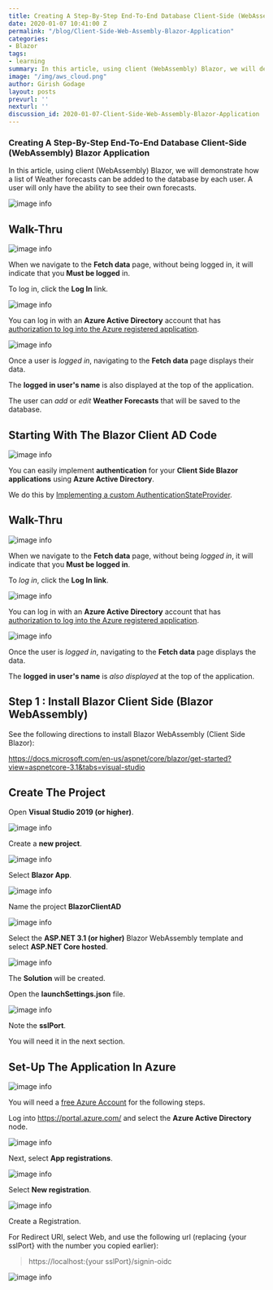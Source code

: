 ```yaml
---
title: Creating A Step-By-Step End-To-End Database Client-Side (WebAssembly) Blazor Application
date: 2020-01-07 10:41:00 Z
permalink: "/blog/Client-Side-Web-Assembly-Blazor-Application"
categories:
- Blazor
tags:
- learning
summary: In this article, using client (WebAssembly) Blazor, we will demonstrate how a list of Weather forecasts can be added to the database by each user. A user will only have the ability to see their own forecasts.
image: "/img/aws_cloud.png"
author: Girish Godage
layout: posts
prevurl: ''
nexturl: ''
discussion_id: 2020-01-07-Client-Side-Web-Assembly-Blazor-Application
---
```


### Creating A Step-By-Step End-To-End Database Client-Side (WebAssembly) Blazor Application

 In this article, using client (WebAssembly) Blazor, we will demonstrate how a list of Weather forecasts can be added to the database by each user. A user will only have the ability to see their own forecasts.

 ![image info](/img/blazor/1/BlazorClientADEndToEnd.gif)

##  Walk-Thru

![image info](/img/blazor/1/Creating-A-Step-By-Step-End-To-End-Database-image.png)

When we navigate to the **Fetch data** page, without being logged in, it will indicate that you **Must be logged** in.

To log in, click the **Log In** link.

![image info](/img/blazor/1/Creating-A-Step-By-Step-End-To-End-Datab_58BF-image.png)

You can log in with an **Azure Active Directory** account that has [authorization to log into the Azure registered application](https://docs.microsoft.com/en-us/azure/active-directory/manage-apps/developer-guidance-for-integrating-applications).

![image info](/img/blazor/1/3.png)

Once a user is *logged in*, navigating to the **Fetch data** page displays their data.

The **logged in user's name** is also displayed at the top of the application.

The user can *add* or *edit* **Weather Forecasts** that will be saved to the database.

 
## Starting With The Blazor Client AD Code

![image info](/img/blazor/1/BlazorClientADAnimation.gif)

You can easily implement **authentication** for your **Client Side Blazor applications** using **Azure Active Directory**.

We do this by [Implementing a custom AuthenticationStateProvider](https://docs.microsoft.com/en-us/aspnet/core/security/blazor/?view=aspnetcore-3.1&tabs=visual-studio#implement-a-custom-authenticationstateprovider).

## Walk-Thru

![image info](/img/blazor/1/5.png)

When we navigate to the **Fetch data** page, without being *logged in*, it will indicate that you **Must be logged in**.

To *log in*, click the **Log In link**.

![image info](/img/blazor/1/6.png)

You can log in with an **Azure Active Directory** account that has [authorization to log into the Azure registered application](https://docs.microsoft.com/en-us/azure/active-directory/manage-apps/developer-guidance-for-integrating-applications).


![image info](/img/blazor/1/7.png)

Once the user is *logged in*, navigating to the **Fetch data** page displays the data.

The **logged in user's name** is *also displayed* at the top of the application.

## Step 1 : Install Blazor Client Side (Blazor WebAssembly)

See the following directions to install Blazor WebAssembly (Client Side Blazor):

https://docs.microsoft.com/en-us/aspnet/core/blazor/get-started?view=aspnetcore-3.1&tabs=visual-studio

 

## Create The Project

Open **Visual Studio 2019 (or higher)**.

![image info](/img/blazor/1/8.png)

Create a **new project**.

![image info](/img/blazor/1/9.png)

Select **Blazor App**.

![image info](/img/blazor/1/10.png)

Name the project **BlazorClientAD**

![image info](/img/blazor/1/11.png)

Select the **ASP.NET 3.1 (or higher)** Blazor WebAssembly template and select **ASP.NET Core hosted**.

 ![image info](/img/blazor/1/12.png)

 The **Solution** will be created.

Open the **launchSettings.json** file.

![image info](/img/blazor/1/13.png)

Note the **sslPort**.

You will need it in the next section.

## Set-Up The Application In Azure

![image info](/img/blazor/1/14.png)

You will need a [free Azure Account](https://azure.microsoft.com/en-us/free) for the following steps.

Log into https://portal.azure.com/ and select the **Azure Active Directory** node.

![image info](/img/blazor/1/15.png)

Next, select **App registrations**.

![image info](/img/blazor/1/16.png)

Select **New registration**.

![image info](/img/blazor/1/17.png)

Create a Registration.

For Redirect URI, select Web, and use the following url (replacing {your sslPort} with the number you copied earlier):

> https://localhost:{your sslPort}/signin-oidc

![image info](/img/blazor/1/18.png)
